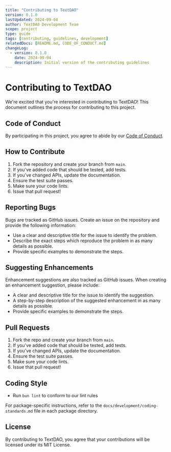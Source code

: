 ```yaml
---
title: "Contributing to TextDAO"
version: 0.1.0
lastUpdated: 2024-09-04
author: TextDAO Development Team
scope: project
type: guide
tags: [contributing, guidelines, development]
relatedDocs: [README.md, CODE_OF_CONDUCT.md]
changeLog:
  - version: 0.1.0
    date: 2024-09-04
    description: Initial version of the contributing guidelines
---
```


# Contributing to TextDAO

We're excited that you're interested in contributing to TextDAO! This document outlines the process for contributing to this project.

## Code of Conduct

By participating in this project, you agree to abide by our [Code of Conduct](CODE_OF_CONDUCT.md).

## How to Contribute

1. Fork the repository and create your branch from `main`.
2. If you've added code that should be tested, add tests.
3. If you've changed APIs, update the documentation.
4. Ensure the test suite passes.
5. Make sure your code lints.
6. Issue that pull request!

## Reporting Bugs

Bugs are tracked as GitHub issues. Create an issue on the repository and provide the following information:

- Use a clear and descriptive title for the issue to identify the problem.
- Describe the exact steps which reproduce the problem in as many details as possible.
- Provide specific examples to demonstrate the steps.

## Suggesting Enhancements

Enhancement suggestions are also tracked as GitHub issues. When creating an enhancement suggestion, please include:

- A clear and descriptive title for the issue to identify the suggestion.
- A step-by-step description of the suggested enhancement in as many details as possible.
- Provide specific examples to demonstrate the steps.

## Pull Requests

1. Fork the repo and create your branch from `main`.
2. If you've added code that should be tested, add tests.
3. If you've changed APIs, update the documentation.
4. Ensure the test suite passes.
5. Make sure your code lints.
6. Issue that pull request!

## Coding Style

- Run `bun lint` to conform to our lint rules

For package-specific instructions, refer to the `docs/development/coding-standards.md` file in each package directory.

## License

By contributing to TextDAO, you agree that your contributions will be licensed under its MIT License.
